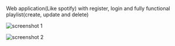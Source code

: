 Web application(Like spotify) with register, login and fully functional playlist(create, update and delete)

![screenshot 1](https://user-images.githubusercontent.com/37039403/47497076-e205d980-d869-11e8-9156-3deca537f1a7.png)

![screenshot 2](https://user-images.githubusercontent.com/37039403/47497079-e3cf9d00-d869-11e8-8217-10bbd781924e.png)


